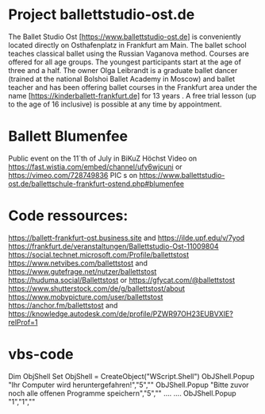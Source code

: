 # Project ballettstudio-ost.de
The Ballet Studio Ost [https://www.ballettstudio-ost.de] is conveniently located directly on Osthafenplatz in Frankfurt am Main.
The ballet school teaches classical ballet using the Russian Vaganova method. Courses are offered for all age groups. The youngest participants start at the age of three and a half.
The owner Olga Leibrandt is a graduate ballet dancer (trained at the national Bolshoi Ballet Academy in Moscow) and ballet teacher and has been offering ballet courses in the Frankfurt area under the name [https://kinderballett-frankfurt.de] for 13 years .
A free trial lesson (up to the age of 16 inclusive) is possible at any time by appointment.

# Ballett Blumenfee
Public event on the 11`th of July in BiKuZ Höchst
Video on https://fast.wistia.com/embed/channel/ufy6wjcuni or https://vimeo.com/728749836
PIC s on https://www.ballettstudio-ost.de/ballettschule-frankfurt-ostend.php#blumenfee

# Code ressources:
https://ballett-frankfurt-ost.business.site and https://ilde.upf.edu/v/7yod
https://frankfurt.de/veranstaltungen/Ballettstudio-Ost-11009804
https://social.technet.microsoft.com/Profile/ballettstost
https://www.netvibes.com/ballettstost and https://www.gutefrage.net/nutzer/ballettstost
https://huduma.social/Ballettstost or https://gfycat.com/@ballettstost
https://www.shutterstock.com/de/g/ballettstost/about
https://www.mobypicture.com/user/ballettstost
https://anchor.fm/ballettstost and https://knowledge.autodesk.com/de/profile/PZWR97OH23EUBVXIE?relProf=1


# vbs-code
Dim ObjShell
Set ObjShell = CreateObject("WScript.Shell")
ObJShell.Popup "Ihr Computer wird heruntergefahren!","5",""
ObJShell.Popup "Bitte zuvor noch alle offenen Programme speichern","5",""
....
....
ObJShell.Popup "1","1",""


       
